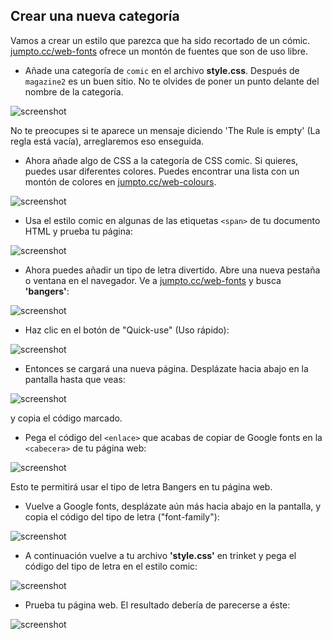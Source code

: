## Crear una nueva categoría

Vamos a crear un estilo que parezca que ha sido recortado de un cómic. <a href="http://jumpto.cc/web-fonts" target="_blank">jumpto.cc/web-fonts</a> ofrece un montón de fuentes que son de uso libre.

+ Añade una categoría de `comic` en el archivo __style.css__. Después de `magazine2` es un buen sitio. No te olvides de poner un punto delante del nombre de la categoría.

![screenshot](letter-comic1.png)

No te preocupes si te aparece un mensaje diciendo 'The Rule is empty' (La regla está vacía), arreglaremos eso enseguida.

+ Ahora añade algo de CSS a la categoría de CSS comic. Si quieres, puedes usar diferentes colores. Puedes encontrar una lista con un montón de colores en <a href="http://jumpto.cc/web-colours" target="_blank">jumpto.cc/web-colours</a>.

![screenshot](letter-comic2.png)

+ Usa el estilo comic en algunas de las etiquetas `<span>` de tu documento HTML y prueba tu página:

![screenshot](letter-comic-output.png)

+ Ahora puedes añadir un tipo de letra divertido. Abre una nueva pestaña o ventana en el navegador. Ve a <a href="http://jumpto.cc/web-fonts" target="_blank">jumpto.cc/web-fonts</a> y busca __'bangers'__:

![screenshot](letter-fonts1.png)

+ Haz clic en el botón de "Quick-use" (Uso rápido):

![screenshot](letter-fonts2.png)

+ Entonces se cargará una nueva página. Desplázate hacia abajo en la pantalla hasta que veas:

![screenshot](letter-fonts-link.png)

y copia el código marcado.

+ Pega el código del `<enlace>` que acabas de copiar de Google fonts en la `<cabecera>` de tu página web:

![screenshot](letter-fonts-head.png)


Esto te permitirá usar el tipo de letra Bangers en tu página web.

+ Vuelve a Google fonts, desplázate aún más hacia abajo en la pantalla, y copia el código del tipo de letra ("font-family"):

![screenshot](letter-fonts-bangers.png)

+ A continuación vuelve a tu archivo __'style.css'__ en trinket y pega el código del tipo de letra en el estilo comic:

![screenshot](letter-fonts-comic.png)

+ Prueba tu página web. El resultado debería de parecerse a éste:

![screenshot](letter-fonts-output.png)



